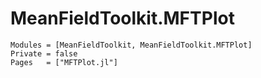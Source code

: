 # MeanFieldToolkit.MFTPlot

```@autodocs
Modules = [MeanFieldToolkit, MeanFieldToolkit.MFTPlot]
Private = false
Pages   = ["MFTPlot.jl"]

```